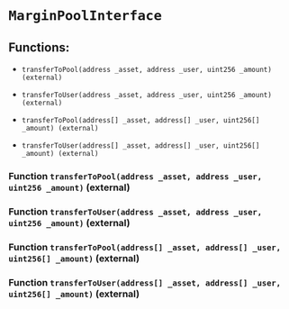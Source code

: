 # `MarginPoolInterface`

## Functions:

- `transferToPool(address _asset, address _user, uint256 _amount) (external)`

- `transferToUser(address _asset, address _user, uint256 _amount) (external)`

- `transferToPool(address[] _asset, address[] _user, uint256[] _amount) (external)`

- `transferToUser(address[] _asset, address[] _user, uint256[] _amount) (external)`

### Function `transferToPool(address _asset, address _user, uint256 _amount)` (external)

### Function `transferToUser(address _asset, address _user, uint256 _amount)` (external)

### Function `transferToPool(address[] _asset, address[] _user, uint256[] _amount)` (external)

### Function `transferToUser(address[] _asset, address[] _user, uint256[] _amount)` (external)
